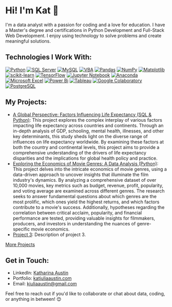 # Hi! I'm Kat 👋

I'm a data analyst with a passion for coding and a love for education. I have a Master's degree and certifications in Python Development and Full-Stack Web Development. I enjoy using technology to solve problems and create meaningful solutions.

## Technologies I Work With:

[![Python](https://img.shields.io/badge/python-%233670A0?style=for-the-badge&logo=python&logoColor=ffd84d)](https://www.python.org/)
[![SQL Server](https://img.shields.io/badge/SQL_Server-%23f25022.svg?style=for-the-badge&logo=microsoftsqlserver&logoColor=white)](https://www.microsoft.com/en-us/sql-server/sql-server-downloads)
[![MySQL](https://img.shields.io/badge/MySQL-%23f29111?style=for-the-badge&logo=mysql&logoColor=white)](https://www.mysql.com/)
[![VBA](https://img.shields.io/badge/VBA-%23217346?style=for-the-badge&logo=microsoft-excel&logoColor=white)](https://www.microsoft.com/en-us/microsoft-365/excel/)
[![Pandas](https://img.shields.io/badge/pandas-%23150458.svg?style=for-the-badge&logo=pandas&logoColor=white)](https://pandas.pydata.org/)
[![NumPy](https://img.shields.io/badge/numpy-%23013243.svg?style=for-the-badge&logo=numpy&logoColor=white)](https://numpy.org/)
[![Matplotlib](https://img.shields.io/badge/Matplotlib-%23ffffff.svg?style=for-the-badge&logo=matplotlib&logoColor=black)](https://matplotlib.org/)
[![scikit-learn](https://img.shields.io/badge/scikit--learn-%23F7931E.svg?style=for-the-badge&logo=scikit-learn&logoColor=white)](https://scikit-learn.org/stable/)
[![TensorFlow](https://img.shields.io/badge/TensorFlow-%23FF6F00.svg?style=for-the-badge&logo=TensorFlow&logoColor=white)](https://www.tensorflow.org/)
[![Jupyter Notebook](https://img.shields.io/badge/jupyter-%23FA0F00.svg?style=for-the-badge&logo=jupyter&logoColor=white)](https://jupyter.org/)
[![Anaconda](https://img.shields.io/badge/Anaconda-%2344A833.svg?style=for-the-badge&logo=anaconda&logoColor=white)](https://www.anaconda.com/)
[![Microsoft Excel](https://img.shields.io/badge/Microsoft_Excel-217346?style=for-the-badge&logo=microsoft-excel&logoColor=white)](https://www.microsoft.com/en-us/microsoft-365/excel)
[![Power Bi](https://img.shields.io/badge/power_bi-F2C811?style=for-the-badge&logo=powerbi&logoColor=black)](https://www.microsoft.com/en-us/power-platform/products/power-bi)
[![Tableau](https://img.shields.io/badge/tableau-%23224680?style=for-the-badge&logo=tableau&logoColor=white)](https://public.tableau.com/app/discover)
[![Google Colaboratory](https://img.shields.io/badge/googlecolab-%23F9AB00.svg?style=for-the-badge&logo=googlecolab&logoColor=white)](https://colab.research.google.com/)
[![PostgreSQL](https://img.shields.io/badge/postgresql-%23336791.svg?style=for-the-badge&logo=postgresql&logoColor=white)](https://www.postgresql.org/)

## My Projects:

- [A Global Perspective: Factors Influencing Life Expectancy (SQL & Python)](https://github.com/kjuliaaustin/project1): This project explores the complex interplay of various factors impacting life expectancy across countries and continents. Through an in-depth analysis of GDP, schooling, mental health, illnesses, and other key determinants, this study sheds light on the diverse range of influences on life expectancy worldwide. By examining these factors at both the country and continental levels, this project aims to provide a comprehensive understanding of the drivers of life expectancy disparities and the implications for global health policy and practice.
- [Exploring the Economics of Movie Genres: A Data Analysis (Python)](https://github.com/kjuliaaustin/movie_genres): This project delves into the intricate economics of movie genres, using a data-driven approach to uncover insights that illuminate the film industry's dynamics. By analyzing a comprehensive dataset of over 10,000 movies, key metrics such as budget, revenue, profit, popularity, and voting average are examined across different genres. The research seeks to answer fundamental questions about which genres are the most prolific, which ones yield the highest returns, and which factors contribute to a movie's success. Additionally, hypotheses regarding the correlation between critical acclaim, popularity, and financial performance are tested, providing valuable insights for filmmakers, producers, and investors in understanding the nuances of genre-specific movie economics.
- [Project 3](https://github.com/kjuliaaustin/project3): Description of project 3.

[More Projects](https://github.com/kjuliaaustin/all_projects)

## Get in Touch:

- LinkedIn: [Katharina Austin](https://www.linkedin.com/in/katharina-julia-austin-b2867812a/)
- Portfolio: [katjuliaaustin.com](katjuliaaustin.com)
- Email: kjuliaaustin@gmail.com

Feel free to reach out if you'd like to collaborate or chat about data, coding, or anything in between! 😊
